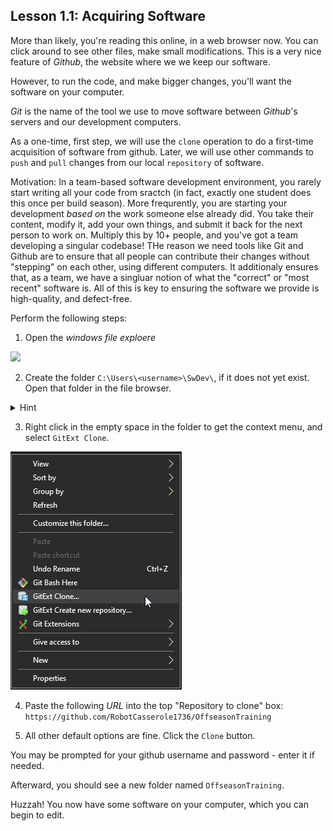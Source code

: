 
## Lesson 1.1: Acquiring Software

More than likely, you're reading this online, in a web browser now. You can click around to see other files, make small modifications. This is a very nice feature of *Github*, the website where we we keep our software.

However, to run the code, and make bigger changes, you'll want the software on your computer.

*Git* is the name of the tool we use to move software between *Github*'s servers and our development computers.

As a one-time, first step, we will use the `clone` operation to do a first-time acquisition of software from github. Later, we will use other commands to `push` and `pull` changes from our local `repository` of software.

Motivation: In a team-based software development environment, you rarely start writing all your code from sractch (in fact, exactly one student does this once per build season). More frequrently, you are starting your development _based on_ the work someone else already did. You take their content, modify it, add your own things, and submit it back for the next person to work on. Multiply this by 10+ people, and you've got a team developing a singular codebase! THe reason we need tools like Git and Github are to ensure that all people can contribute their changes without "stepping" on each other, using different computers. It additionaly ensures that, as a team, we have a singluar notion of what the "correct" or "most recent" software is. All of this is key to ensuring the software we provide is high-quality, and defect-free.

Perform the following steps:

1. Open the *windows file exploere* 

![](doc/in_file_explorer.png)

2. Create the folder `C:\Users\<username>\SwDev\`, if it does not yet exist. Open that folder in the file browser. 

<details>
<summary> Hint</summary>

Here's one set of steps to accomplish that:

Select the `C:\` drive:

![](doc/c_drive.png)

Select the `Users` folder, followed by your username:

![](doc/c_users_folder.png)

Right Click in the empty space, hover over `New`, and make a new folder:

![](doc/make_new_folder.png)

Type in the approprate name for the new folder:

![](doc/new_folder_name.png)

</details>


3. Right click in the empty space in the folder to get the context menu, and select `GitExt Clone`.

![](doc/gitext_clone.png)

4. Paste the following *URL* into the top "Repository to clone" box: `https://github.com/RobotCasserole1736/OffseasonTraining`

5. All other default options are fine. Click the `Clone` button.

You may be prompted for your github username and password - enter it if needed.

Afterward, you should see a new folder named `OffseasonTraining`.

Huzzah! You now have some software on your computer, which you can begin to edit.


